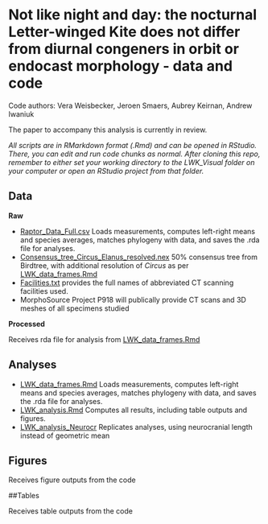 # Not like night and day: the nocturnal Letter-winged Kite does not differ from diurnal congeners in orbit or endocast morphology - data and code
Code authors: Vera Weisbecker, Jeroen Smaers, Aubrey Keirnan, Andrew Iwaniuk

The paper to accompany this analysis is currently in review.

*All scripts are in RMarkdown format (.Rmd) and can be opened in RStudio. There, you can edit and run code chunks as normal. After cloning this repo, remember to either set your working directory to the LWK_Visual folder on your computer or open an RStudio project from that folder.*

## Data

**Raw**

* [Raptor_Data_Full.csv](/Data/Raw/Raptor_Data_Full.csv) Loads measurements, computes left-right means and species averages, matches phylogeny with data, and saves the .rda file for analyses.
* [Consensus_tree_Circus_Elanus_resolved.nex](Data/Raw/Phylogeny/Consensus_tree_Circus_Elanus_resolved.nex) 50% consensus tree from Birdtree, with additional resolution of _Circus_ as per [LWK_data_frames.Rmd](/Analysis/LWK_data_frames.Rmd)
* [Facilities.txt](/Data/Raw/Facilities.txt) provides the full names of abbreviated CT scanning facilities used.
* MorphoSource Project P918 will publically provide CT scans and 3D meshes of all specimens studied
    
 **Processed**
 
 Receives rda file for analysis from 
 [LWK_data_frames.Rmd](/Analyses/LWK_data_frames.Rmd)
 
## Analyses

* [LWK_data_frames.Rmd](/Analyses/LWK_data_frames.Rmd) Loads measurements, computes left-right means and species averages, matches phylogeny with data, and saves the .rda file for analyses.
* [LWK_analysis.Rmd](/Analyses/LWK_analysis.Rmd) Computes all results, including table outputs and figures.
* [LWK_analysis_Neurocr](/Analyses/LWK_analysis_Neurocr.Rmd) Replicates analyses, using neurocranial length instead of geometric mean

## Figures

Receives figure outputs from the code

##Tables

Receives table outputs from the code
